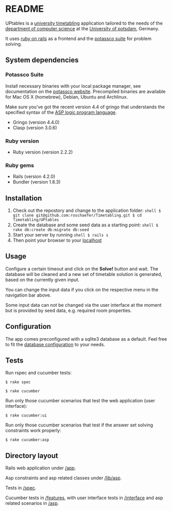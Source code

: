 # README

UPtables is a [university timetabling](http://www.cs.uni-potsdam.de/wv/pdfformat/basotainsc13a.pdf) application tailored to the needs of the [department of computer science](http://www.cs.uni-potsdam.de/) at the [University of potsdam](https://www.uni-potsdam.de/en/), Germany.

It uses [ruby on rails](http://rubyonrails.org/) as a frontend and the [potassco suite](http://potassco.sourceforge.net/) for problem solving.


## System dependencies

### Potassco Suite

Install necessary binaries with your local package manager, see documentation on the [potassco website](http://potassco.sourceforge.net/).
Precompiled binaries are available for Mac OS X (homebrew), Debian, Ubuntu and Archlinux.

Make sure you've got the recent version 4.4 of gringo that understands the specified syntax of the [ASP logic program language](https://www.mat.unical.it/aspcomp2013/files/ASP-CORE-2.03b.pdf).

* Gringo (version 4.4.0)
* Clasp (version 3.0.6)

### Ruby version

* Ruby version (version 2.2.2)

### Ruby gems

* Rails (version 4.2.0)
* Bundler (version 1.8.3)


## Installation

1. Check out the repostory and change to the application folder:
        ```shell
          $ git clone git@github.com:roschaefer/Timetabling.git
          $ cd Timetabling/UPtables
        ```
2. Create the database and some seed data as a starting point:
        ```shell
          $ rake db:create db:migrate db:seed
        ```
3. Start your server by running
        ```shell
          $ rails s
        ```
4. Then point your browser to your [localhost](http://localhost:3000/)

## Usage

Configure a certain timeout and click on the **Solve!** button and wait. The database will be cleaned and a new set of timetable solution is generated, based on the currently given input.

You can change the input data if you click on the respective menu in the navigation bar above.

Some input data can not be changed via the user interface at the moment but is provided by seed data, e.g. required room properties.


## Configuration

The app comes preconfigured with a sqlite3 database as a default. Feel free to fit the [database configuration](config/database.yml) to your needs.


## Tests
Run rspec and cucumber tests:

```shell
$ rake spec
```

```shell
$ rake cucumber
```

Run only those cucumber scenarios that test the web application (user interface):
```
$ rake cucumber:ui
```

Run only those cucumber scenarios that test if the answer set solving constraints work properly:
```
$ rake cucumber:asp
```


## Directory layout

Rails web application under [/app](app).

Asp constraints and asp related classes under [/lib/asp](lib/asp).

Tests in [/spec](spec).

Cucumber tests in [/features](features), with user interface tests in [/interface](features/interface) and asp related scenarios in [/asp](features/asp).




